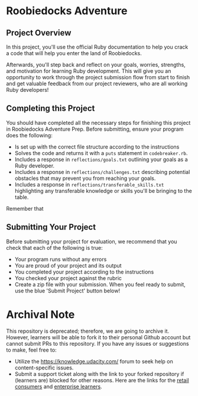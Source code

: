 # Roobiedocks Adventure

## Project Overview

In this project, you'll use the official Ruby documentation to help you crack a code that will help you enter the land of Roobiedocks.

Afterwards, you'll step back and reflect on your goals, worries, strengths, and motivation for learning Ruby development. This will give you an opportunity to work through the project submission flow from start to finish and get valuable feedback from our project reviewers, who are all working Ruby developers!

## Completing this Project

You should have completed all the necessary steps for finishing this project in Roobiedocks Adventure Prep. Before submitting, ensure your program does the following:

* Is set up with the correct file structure according to the instructions
* Solves the code and returns it with a `puts` statement in `codebreaker.rb`.
* Includes a response in `reflections/goals.txt` outlining your goals as a Ruby developer.
* Includes a response in `reflections/challenges.txt` describing potential obstacles that may prevent you from reaching your goals.
* Includes a response in `reflections/transferable_skills.txt` highlighting any transferable knowledge or skills you'll be bringing to the table.

Remember that

## Submitting Your Project

Before submitting your project for evaluation, we recommend that you check that each of the following is true:

* Your program runs without any errors
* You are proud of your project and its output
* You completed your project according to the instructions
* You checked your project against the rubric
* Create a zip file with your submission. When you feel ready to submit, use the blue 'Submit Project' button below!

 # Archival Note 
 This repository is deprecated; therefore, we are going to archive it. However, learners will be able to fork it to their personal Github account but cannot submit PRs to this repository. If you have any issues or suggestions to make, feel free to: 
- Utilize the https://knowledge.udacity.com/ forum to seek help on content-specific issues. 
- Submit a support ticket along with the link to your forked repository if (learners are) blocked for other reasons. Here are the links for the [retail consumers](https://udacity.zendesk.com/hc/en-us/requests/new) and [enterprise learners](https://udacityenterprise.zendesk.com/hc/en-us/requests/new?ticket_form_id=360000279131).